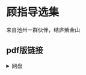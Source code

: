# 顾指导选集
来自池州一群伙伴，结庐紫金山

## pdf版链接
<details>
  <summary>网盘</summary>
  
  [百度网盘](https://pan.baidu.com/s/1TcxWmzkm_qG9srm6W8Ra3w?pwd=gffx)
  
  [onedrive](https://onedrive.live.com/?redeem=aHR0cHM6Ly8xZHJ2Lm1zL2YvYy9jNjQ0MzA0OWQ5NGE5MGZmL0VnQTBJZENKSGxKRWd1VkllbkxEUUZjQl93ZVR2dmFTX3lhazBQZFJHUE4wcVE&id=C6443049D94A90FF%21sd02134001e89445282e5487a72c34057&cid=C6443049D94A90FF)
  
  <summary>GitHub</summary>
</details>
